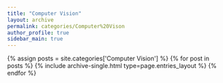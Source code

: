 ```yaml
---
title: "Computer Vision"
layout: archive
permalink: categories/Computer%20Vison
author_profile: true
sidebar_main: true
---
```


{% assign posts = site.categories['Computer Vision'] %}
{% for post in posts %} {% include archive-single.html type=page.entries_layout %} {% endfor %}
